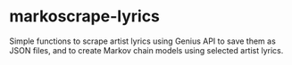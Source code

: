 # markoscrape-lyrics
Simple functions to scrape artist lyrics using Genius API to save them as JSON files, and to create Markov chain models using selected artist lyrics.
